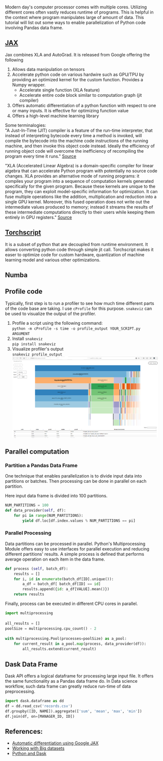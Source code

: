 Modern day's computer processor comes with multiple cores. Utilizing different cores often vastly reduces runtime of programs. This is helpful in the context where program manipulates large of amount of data. This tutorial will list out some ways to enable parallelization of Python code involving Pandas data frame.

## [JAX](https://github.com/google/jax)  
Jax combines XLA and AutoGrad. It is released from Google offering the following   
1. Allows data manipulation on tensors
2. Accelerate python code on various hardwire such as GPU/TPU by providing an optimized kernel for the custom function. Provides a Numpy wrapper.
    - Accelerate single function (XLA feature)
    - Accelerate entire code block similar to computation graph (jit compiler)  
3. Offers automatic differentiation of a python function with respect to one or many inputs. It is effective for optimizing function value  
4. Offers a high-level machine learning library  

Some terminalogies:  
"A Just-In-Time (JIT) compiler is a feature of the run-time interpreter, that instead of interpreting bytecode every time a method is invoked, will compile the bytecode into the machine code instructions of the running machine, and then invoke this object code instead. Ideally the efficiency of running object code will overcome the inefficiency of recompiling the program every time it runs." [Source](https://stackoverflow.com/questions/95635/what-does-a-just-in-time-jit-compiler-do)

"XLA (Accelerated Linear Algebra) is a domain-specific compiler for linear algebra that can accelerate Python program with potentially no source code changes. XLA provides an alternative mode of running programs: it compiles your program into a sequence of computation kernels generated specifically for the given program. Because these kernels are unique to the program, they can exploit model-specific information for optimization. It can fuse multiple operations like the addition, multiplication and reduction into a single GPU kernel. Moreover, this fused operation does not write out the intermediate values produced to memory; instead it streams the results of these intermediate computations directly to their users while keeping them entirely in GPU registers." [Source](https://www.tensorflow.org/xla)

## [Torchscript](https://pytorch.org/tutorials/beginner/Intro_to_TorchScript_tutorial.html)
It is a subset of python that are decoupled from runtime environment. It allows converting python code through simple jit call. Torchscript makes it easer to optimize code for custom hardware, quantization of machine learning model and various other optimizations.

## Numba

## Profile code
Typically, first step is to run a profiler to see how much time different parts of the code base are taking. I use `cProfile` for this purpose. `snakeviz` can be used to visualize the output of the profiler.  
1. Profile a script using the following command:  
`python -m cProfile -s time -o profile_output YOUR_SCRIPT.py ARGUMENT`
2. Install `snakeviz`  
`pip install snakeviz`
3. Visualize profiler's output  
`snakeviz profile_output`
![profile_output](/images/profile_output.png)  

## Parallel computation
### Partition a Pandas Data Frame
One technique that enables parallelization is to divide input data into partitions or batches. Then processing can be done in parallel on each partition.

Here input data frame is divided into 100 partitions.
```python
NUM_PARTITIONS = 100
def data_provider(self, df):
    for pi in range(NUM_PARTITIONS):
        yield df.loc[df.index.values % NUM_PARTITIONS == pi]
```  
### Parallel Processing
Data partitions can be processed in parallel. Python's Multiprocessing Module offers easy to use interfaces for parallel execution and reducing different partitions' results. A simple process is defined that performs average operation on each item in the data frame.

```python
def process (self, batch_df):
    results = []
    for i, id in enumerate(batch_df[ID].unique()):
        a_df = batch_df[ batch_df[ID] == id]
        results.append({id: a_df[VALUE].mean()})
    return results
```

Finally, process can be executed in different CPU cores in parallel.
```python
import multiprocessing

all_results = []
poolSize = multiprocessing.cpu_count() - 2

with multiprocessing.Pool(processes=poolSize) as a_pool:
    for current_result in a_pool.map(process, data_provider(df)):
        all_results.extend(current_result)
```

## Dask Data Frame
Dask API offers a logical dataframe for processing large input file. It offers the same functionality as a Pandas data frame do. In Data science workflow, such data frame can greatly reduce run-time of data preprocessing.
```python
import dask.dataframe as dd
df = dd.read_csv('records.csv')
df.groupby([ID, NAME]).aggregate(['sum', 'mean', 'max', 'min'])
df.join(df, on=[MANAGER_ID, ID])
```
## References:  
* [Automatic differentiation using Google JAX](https://jax.readthedocs.io/en/latest/notebooks/quickstart.html)
* [Working with Big datasets](https://www.kaggle.com/yuliagm/how-to-work-with-big-datasets-on-16g-ram-dask)
* [Python and Dask](https://towardsdatascience.com/trying-out-dask-dataframes-in-python-for-fast-data-analysis-in-parallel-aa960c18a915)
